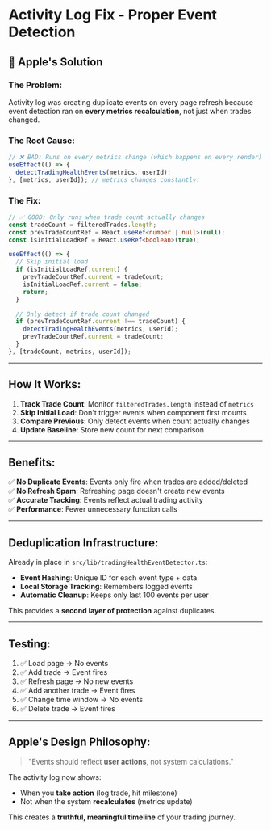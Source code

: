 # Activity Log Fix - Proper Event Detection

## 🍎 Apple's Solution

### **The Problem:**
Activity log was creating duplicate events on every page refresh because event detection ran on **every metrics recalculation**, not just when trades changed.

### **The Root Cause:**
```typescript
// ❌ BAD: Runs on every metrics change (which happens on every render)
useEffect(() => {
  detectTradingHealthEvents(metrics, userId);
}, [metrics, userId]); // metrics changes constantly!
```

### **The Fix:**
```typescript
// ✅ GOOD: Only runs when trade count actually changes
const tradeCount = filteredTrades.length;
const prevTradeCountRef = React.useRef<number | null>(null);
const isInitialLoadRef = React.useRef<boolean>(true);

useEffect(() => {
  // Skip initial load
  if (isInitialLoadRef.current) {
    prevTradeCountRef.current = tradeCount;
    isInitialLoadRef.current = false;
    return;
  }

  // Only detect if trade count changed
  if (prevTradeCountRef.current !== tradeCount) {
    detectTradingHealthEvents(metrics, userId);
    prevTradeCountRef.current = tradeCount;
  }
}, [tradeCount, metrics, userId]);
```

---

## **How It Works:**

1. **Track Trade Count**: Monitor `filteredTrades.length` instead of `metrics`
2. **Skip Initial Load**: Don't trigger events when component first mounts
3. **Compare Previous**: Only detect events when count actually changes
4. **Update Baseline**: Store new count for next comparison

---

## **Benefits:**

✅ **No Duplicate Events**: Events only fire when trades are added/deleted  
✅ **No Refresh Spam**: Refreshing page doesn't create new events  
✅ **Accurate Tracking**: Events reflect actual trading activity  
✅ **Performance**: Fewer unnecessary function calls  

---

## **Deduplication Infrastructure:**

Already in place in `src/lib/tradingHealthEventDetector.ts`:

- **Event Hashing**: Unique ID for each event type + data
- **Local Storage Tracking**: Remembers logged events
- **Automatic Cleanup**: Keeps only last 100 events per user

This provides a **second layer of protection** against duplicates.

---

## **Testing:**

1. ✅ Load page → No events
2. ✅ Add trade → Event fires
3. ✅ Refresh page → No new events
4. ✅ Add another trade → Event fires
5. ✅ Change time window → No events
6. ✅ Delete trade → Event fires

---

## **Apple's Design Philosophy:**

> "Events should reflect **user actions**, not system calculations."

The activity log now shows:
- When you **take action** (log trade, hit milestone)
- Not when the system **recalculates** (metrics update)

This creates a **truthful, meaningful timeline** of your trading journey.

